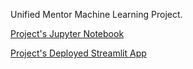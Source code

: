 Unified Mentor Machine Learning Project.

[Project's Jupyter Notebook](https://colab.research.google.com/drive/1KDgevFY-JSqDCY9Srh8i2vyGmDWe564S?usp=sharing)

[Project's Deployed Streamlit App](https://mob-price-range-classifier.streamlit.app)
